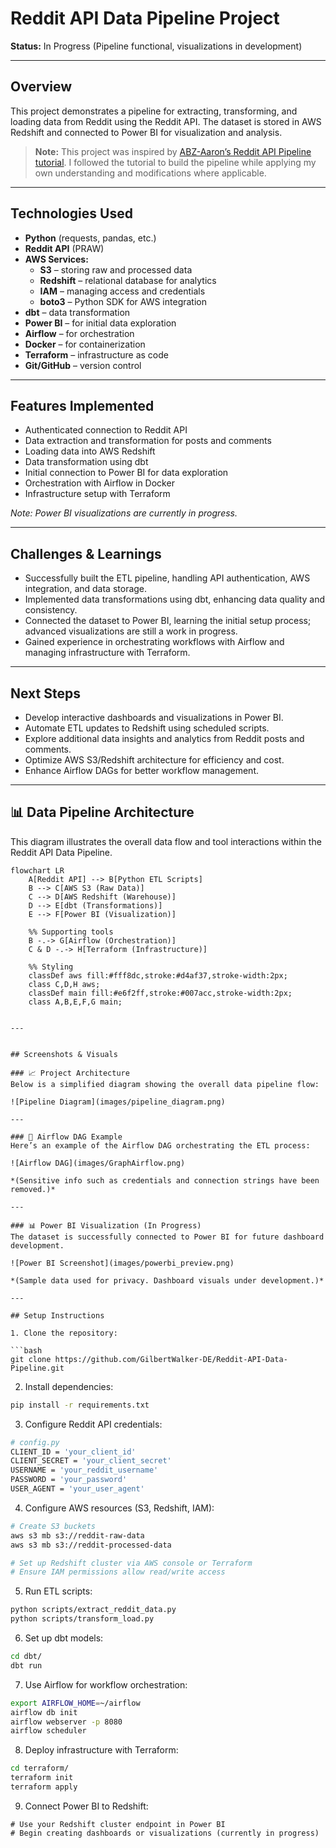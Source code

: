 # Reddit API Data Pipeline Project

**Status:** In Progress (Pipeline functional, visualizations in development)

---

## Overview

This project demonstrates a pipeline for extracting, transforming, and loading data from Reddit using the Reddit API. The dataset is stored in AWS Redshift and connected to Power BI for visualization and analysis.

> **Note:** This project was inspired by [ABZ-Aaron’s Reddit API Pipeline tutorial](https://github.com/ABZ-Aaron/reddit-api-pipeline/tree/master/instructions). I followed the tutorial to build the pipeline while applying my own understanding and modifications where applicable.

---

## Technologies Used

- **Python** (requests, pandas, etc.)
- **Reddit API** (PRAW)
- **AWS Services:**
  - **S3** – storing raw and processed data
  - **Redshift** – relational database for analytics
  - **IAM** – managing access and credentials
  - **boto3** – Python SDK for AWS integration
- **dbt** – data transformation
- **Power BI** – for initial data exploration
- **Airflow** – for orchestration
- **Docker** – for containerization
- **Terraform** – infrastructure as code
- **Git/GitHub** – version control

---

## Features Implemented

- Authenticated connection to Reddit API
- Data extraction and transformation for posts and comments
- Loading data into AWS Redshift
- Data transformation using dbt
- Initial connection to Power BI for data exploration
- Orchestration with Airflow in Docker
- Infrastructure setup with Terraform

*Note: Power BI visualizations are currently in progress.*

---

## Challenges & Learnings

- Successfully built the ETL pipeline, handling API authentication, AWS integration, and data storage.
- Implemented data transformations using dbt, enhancing data quality and consistency.
- Connected the dataset to Power BI, learning the initial setup process; advanced visualizations are still a work in progress.
- Gained experience in orchestrating workflows with Airflow and managing infrastructure with Terraform.

---

## Next Steps

- Develop interactive dashboards and visualizations in Power BI.
- Automate ETL updates to Redshift using scheduled scripts.
- Explore additional data insights and analytics from Reddit posts and comments.
- Optimize AWS S3/Redshift architecture for efficiency and cost.
- Enhance Airflow DAGs for better workflow management.

---

## 📊 Data Pipeline Architecture

This diagram illustrates the overall data flow and tool interactions within the Reddit API Data Pipeline.

```mermaid
flowchart LR
    A[Reddit API] --> B[Python ETL Scripts]
    B --> C[AWS S3 (Raw Data)]
    C --> D[AWS Redshift (Warehouse)]
    D --> E[dbt (Transformations)]
    E --> F[Power BI (Visualization)]

    %% Supporting tools
    B -.-> G[Airflow (Orchestration)]
    C & D -.-> H[Terraform (Infrastructure)]

    %% Styling
    classDef aws fill:#fff8dc,stroke:#d4af37,stroke-width:2px;
    class C,D,H aws;
    classDef main fill:#e6f2ff,stroke:#007acc,stroke-width:2px;
    class A,B,E,F,G main;


---


## Screenshots & Visuals

### 📈 Project Architecture
Below is a simplified diagram showing the overall data pipeline flow:

![Pipeline Diagram](images/pipeline_diagram.png)

---

### 🧩 Airflow DAG Example
Here’s an example of the Airflow DAG orchestrating the ETL process:

![Airflow DAG](images/GraphAirflow.png)

*(Sensitive info such as credentials and connection strings have been removed.)*

---

### 📊 Power BI Visualization (In Progress)
The dataset is successfully connected to Power BI for future dashboard development.

![Power BI Screenshot](images/powerbi_preview.png)

*(Sample data used for privacy. Dashboard visuals under development.)*

---

## Setup Instructions

1. Clone the repository:

```bash
git clone https://github.com/GilbertWalker-DE/Reddit-API-Data-Pipeline.git
```
2.  Install dependencies:

```bash
pip install -r requirements.txt
```

3.  Configure Reddit API credentials:

```bash
# config.py
CLIENT_ID = 'your_client_id'
CLIENT_SECRET = 'your_client_secret'
USERNAME = 'your_reddit_username'
PASSWORD = 'your_password'
USER_AGENT = 'your_user_agent'
```

4.  Configure AWS resources (S3, Redshift, IAM):

```bash
# Create S3 buckets
aws s3 mb s3://reddit-raw-data
aws s3 mb s3://reddit-processed-data

# Set up Redshift cluster via AWS console or Terraform
# Ensure IAM permissions allow read/write access
```

5.  Run ETL scripts:

```bash
python scripts/extract_reddit_data.py
python scripts/transform_load.py
```

6.  Set up dbt models:

```bash
cd dbt/
dbt run
```

7.  Use Airflow for workflow orchestration:

```bash
export AIRFLOW_HOME=~/airflow
airflow db init
airflow webserver -p 8080
airflow scheduler
```

8.  Deploy infrastructure with Terraform:

```bash
cd terraform/
terraform init
terraform apply
```

9.  Connect Power BI to Redshift:

```text
# Use your Redshift cluster endpoint in Power BI
# Begin creating dashboards or visualizations (currently in progress)
```
